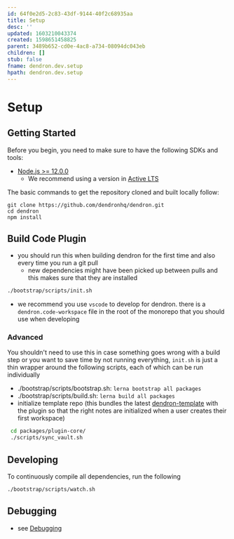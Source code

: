 ```yaml
---
id: 64f0e2d5-2c83-43df-9144-40f2c68935aa
title: Setup
desc: ''
updated: 1603210043374
created: 1598651458825
parent: 3489b652-cd0e-4ac8-a734-08094dc043eb
children: []
stub: false
fname: dendron.dev.setup
hpath: dendron.dev.setup
---
```

# Setup

## Getting Started

Before you begin, you need to make sure to have the following SDKs and tools:

- [Node.js >= 12.0.0](https://nodejs.org/download/release/latest-v10.x/)
  - We recommend using a version in [Active LTS](https://nodejs.org/en/about/releases/)

The basic commands to get the repository cloned and built locally follow:

```console
git clone https://github.com/dendronhq/dendron.git
cd dendron
npm install
```

## Build Code Plugin

- you should run this when building dendron for the first time and also every time you run a git pull
  - new dependencies might have been picked up between pulls and this makes sure that they are installed

```sh
./bootstrap/scripts/init.sh
```

- we recommend you use `vscode` to develop for dendron. there is a `dendron.code-workspace` file in the root of the monorepo that you should use when developing

### Advanced

You shouldn't need to use this in case something goes wrong with a build step or you want to save time by not running everything, `init.sh` is just a thin wrapper around the following scripts, each of which can be run individually

- ./bootstrap/scripts/bootstrap.sh: `lerna bootstrap all packages`
- ./bootstrap/scripts/build.sh: `lerna build all packages`
- initialize template repo (this bundles the latest [dendron-template](https://github.com/dendronhq/dendron-template) with the plugin so that the right notes are initialized when a user creates their first workspace)

```sh
 cd packages/plugin-core/
 ./scripts/sync_vault.sh
```

## Developing

To continuously compile all dependencies, run the following

```sh
./bootstrap/scripts/watch.sh
```

## Debugging

- see [Debugging](b239c77e-52f2-4cc3-8390-69e0bc776a72)
